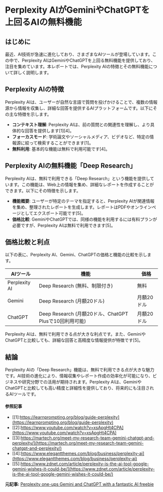 # Perplexity AIがGeminiやChatGPTを上回るAIの無料機能

## はじめに

最近、AI技術が急速に進化しており、さまざまなAIツールが登場しています。この中で、Perplexity AIはGeminiやChatGPTを上回る無料機能を提供しており、注目を集めています。本レポートでは、Perplexity AIの特徴とその無料機能について詳しく説明します。

## Perplexity AIの特徴

Perplexity AIは、ユーザーが自然な言語で質問を投げかけることで、複数の情報源から情報を収集し、詳細な回答を提供するAIプラットフォームです。以下にその主な特徴を示します。

- **コンテキスト理解**: Perplexity AIは、前の質問との関連性を理解し、より具体的な回答を提供します[1][4]。
- **フォーカスモード**: 学術論文やソーシャルメディア、ビデオなど、特定の情報源に絞って検索することができます[1]。
- **無料利用**: 基本的な機能は無料で利用可能です[4]。

## Perplexity AIの無料機能「Deep Research」

Perplexity AIは、無料で利用できる「Deep Research」という機能を提供しています。この機能は、Web上の情報を集め、詳細なレポートを作成することができます。以下にその特徴を示します。

- **機能概要**: ユーザーが特定のテーマを指定すると、Perplexity AIが関連情報を集め、整理されたレポートを生成します。レポートはPDFやオンラインページとしてエクスポート可能です[5]。
- **価格比較**: GeminiやChatGPTでは、同様の機能を利用するには有料プランが必要ですが、Perplexity AIは無料で利用できます[5]。

## 価格比較と利点

以下の表に、Perplexity AI、Gemini、ChatGPTの価格と機能の比較を示します。

| AIツール | 機能 | 価格 |
|----------|------|------|
| Perplexity AI | Deep Research (無料、制限付き) | 無料 |
| Gemini | Deep Research (月額20ドル) | 月額20ドル |
| ChatGPT | Deep Research (月額20ドル、ChatGPT Plusで10回利用可能) | 月額20ドル |

Perplexity AIは、無料で利用できる点が大きな利点です。また、GeminiやChatGPTと比較しても、詳細な回答と高精度な情報提供が特徴です[5]。

## 結論

Perplexity AIの「Deep Research」機能は、無料で利用できる点が大きな魅力です。AI技術の進化により、情報収集やレポート作成の効率化が可能になり、ビジネスや研究分野での活用が期待されます。Perplexity AIは、GeminiやChatGPTと比較しても高い精度と詳細性を提供しており、将来的にも注目されるAIツールです。

#### 参照記事
- [[1]:https://learnprompting.org/blog/guide-perplexity](https://learnprompting.org/blog/guide-perplexity)
- [[2]:https://www.youtube.com/watch?v=xsApgHt4CPA](https://www.youtube.com/watch?v=xsApgHt4CPA)
- [[3]:https://martech.org/meet-my-research-team-gemini-chatgpt-and-perplexity/](https://martech.org/meet-my-research-team-gemini-chatgpt-and-perplexity/)
- [[4]:https://www.elegantthemes.com/blog/business/perplexity-ai](https://www.elegantthemes.com/blog/business/perplexity-ai)
- [[5]:https://www.zdnet.com/article/perplexity-is-the-ai-tool-google-gemini-wishes-it-could-be/](https://www.zdnet.com/article/perplexity-is-the-ai-tool-google-gemini-wishes-it-could-be/)


**元記事:** [Perplexity one-ups Gemini and ChatGPT with a fantastic AI freebie](https://www.yahoo.com/tech/perplexity-one-ups-gemini-chatgpt-002209033.html)